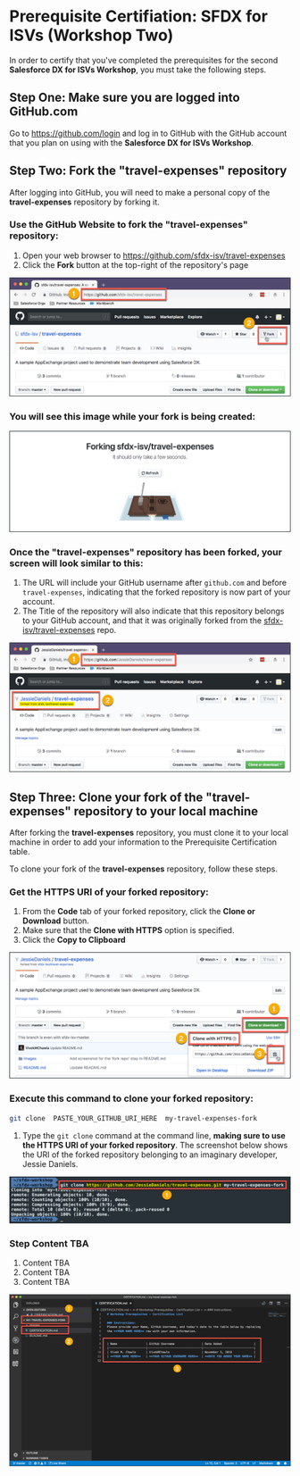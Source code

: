 # Prerequisite Certifiation: SFDX for ISVs (Workshop Two)

In order to certify that you've completed the prerequisites for the second **Salesforce DX for ISVs Workshop**, you must take the following steps.

## Step One: Make sure you are logged into GitHub.com

Go to https://github.com/login and log in to GitHub with the GitHub account that you plan on using with the **Salesforce DX for ISVs Workshop**.

## Step Two: Fork the "travel-expenses" repository

After logging into GitHub, you will need to make a personal copy of the **travel-expenses** repository by forking it.  

### Use the GitHub Website to fork the "travel-expenses" repository:

1. Open your web browser to https://github.com/sfdx-isv/travel-expenses
2. Click the **Fork** button at the top-right of the repository's page

![How to Fork a Repository](/images/W00_U02_fork-travel-expenses-repo.png)

### You will see this image while your fork is being created:

![Repository Fork in Progress](/images/W00_U02_forking-travel-expenses-repo-in-progress.png)

### Once the "travel-expenses" repository has been forked, your screen will look similar to this:

1. The URL will include your GitHub username after `github.com` and before `travel-expenses`, indicating that the forked repository is now part of your account.
2. The Title of the repository will also indicate that this repository belongs to your GitHub account, and that it was originally forked from the [sfdx-isv/travel-expenses](https://github.com/sfdx-isv/travel-expenses) repo.

![Repository Fork in Progress](/images/W00_U02_forking-travel-expenses-repo-success.png)


## Step Three: Clone your fork of the "travel-expenses" repository to your local machine

After forking the **travel-expenses** repository, you must clone it to your local machine in order to add your information to the Prerequisite Certification table.

To clone your fork of the **travel-expenses** repository, follow these steps.

### Get the HTTPS URI of your forked repository:

1. From the **Code** tab of your forked repository, click the **Clone or Download** button.
2. Make sure that the **Clone with HTTPS** option is specified.
3. Click the **Copy to Clipboard** 

![Get the HTTPS URI of your Forked Repository](/images/W00_U02_copy-travel-expenses-fork-repo-url.png)


### Execute this command to clone your forked repository:
```bash
git clone  PASTE_YOUR_GITHUB_URI_HERE  my-travel-expenses-fork
```
1. Type the `git clone` command at the command line, **making sure to use the HTTPS URI of your forked repository**. The screenshot below shows the URI of the forked repository belonging to an imaginary developer, Jessie Daniels.

![Use 'git clone' to get a local copy of your forked repository](/images/W00_U02_git-clone-forked-repo-success.png)

### Step Content TBA

1. Content TBA
2. Content TBA
3. Content TBA

![Get the HTTPS URI of your Forked Repository](/images/W00_U02_open-certification-md-in-vs-code.png)


